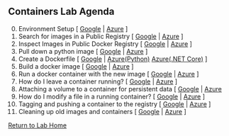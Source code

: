 ## **Containers Lab Agenda**

0. Environment Setup [ [Google](https://github.com/Burwood/containers101/blob/master/containers_lab/task_0.md) | [Azure](https://github.com/Burwood/containers101/blob/azure/containers_lab/azure/task_0.md) ]
1. Search for images in a Public Registry [ [Google](https://github.com/Burwood/containers101/blob/master/containers_lab/task_1.md)  | [Azure](https://github.com/Burwood/containers101/blob/azure/containers_lab/azure/task_1.md) ]
2. Inspect Images in Public Docker Registry [ [Google](https://github.com/Burwood/containers101/blob/master/containers_lab/task_2.md)  | [Azure](https://github.com/Burwood/containers101/blob/azure/containers_lab/azure/task_2.md) ]
3. Pull down a python image [ [Google](https://github.com/Burwood/containers101/blob/master/containers_lab/task_3.md)  | [Azure](https://github.com/Burwood/containers101/blob/azure/containers_lab/azure/task_3.md) ]
4. Create a Dockerfile [ [Google](https://github.com/Burwood/containers101/blob/master/containers_lab/task_4.md)  | [Azure(Python)](https://github.com/Burwood/containers101/blob/azure/containers_lab/azure/task_4.md) [Azure(.NET Core)](https://github.com/Burwood/containers101/blob/azure/containers_lab/azure/task_4_win.md) ]
5. Build a docker image [ [Google](https://github.com/Burwood/containers101/blob/master/containers_lab/task_5.md)  | [Azure](https://github.com/Burwood/containers101/blob/azure/containers_lab/azure/task_5.md) ]
6. Run a docker container with the new image [ [Google](https://github.com/Burwood/containers101/blob/master/containers_lab/task_6.md)  | [Azure](https://github.com/Burwood/containers101/blob/azure/containers_lab/azure/task_6.md) ]
7. How do I leave a container running? [ [Google](https://github.com/Burwood/containers101/blob/master/containers_lab/task_7.md)  | [Azure](https://github.com/Burwood/containers101/blob/azure/containers_lab/azure/task_7.md) ]
8. Attaching a volume to a container for persistent data [ [Google](https://github.com/Burwood/containers101/blob/master/containers_lab/task_8.md)  | [Azure](https://github.com/Burwood/containers101/blob/azure/containers_lab/azure/task_8.md)
9. How do I modify a file in a running container? [ [Google](https://github.com/Burwood/containers101/blob/master/containers_lab/task_9.md)  | [Azure](https://github.com/Burwood/containers101/blob/azure/containers_lab/azure/task_9.md) ]
10. Tagging and pushing a container to the registry [ [Google](https://github.com/Burwood/containers101/blob/master/containers_lab/task_10.md)  | [Azure](https://github.com/Burwood/containers101/blob/azure/containers_lab/azure/task_10.md) ]
11. Cleaning up old images and containers [ [Google](https://github.com/Burwood/containers101/blob/master/containers_lab/task_11.md)  | [Azure](https://github.com/Burwood/containers101/blob/azure/containers_lab/azure/task_11.md) ]

[Return to Lab Home](https://github.com/Burwood/containers101/blob/azure/README.md)
